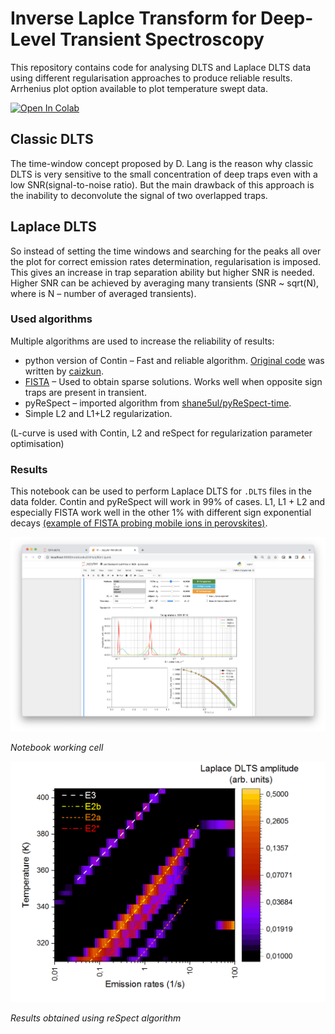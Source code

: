 # Inverse Laplce Transform for Deep-Level Transient Spectroscopy

This repository contains code for analysing DLTS and Laplace DLTS data using different regularisation approaches to produce reliable results. Arrhenius plot option available to plot temperature swept data.

[![Open In Colab](https://colab.research.google.com/assets/colab-badge.svg)](https://colab.research.google.com/github/nocliper/ilt/blob/master/colab-ilt.ipynb)

## Classic DLTS
The time-window concept proposed by D. Lang is the reason why classic DLTS is very sensitive to the small concentration of deep traps even with a low SNR(signal-to-noise ratio). But the main drawback of this approach is the inability to deconvolute the signal of two overlapped traps. 

## Laplace DLTS
So instead of setting the time windows and searching for the peaks all over the plot for correct emission rates determination, regularisation is imposed. This gives an increase in trap separation ability but higher SNR is needed. Higher SNR can be achieved by averaging many transients (SNR ~ sqrt(N), where is N – number of averaged transients).

### Used algorithms
Multiple algorithms are used to increase the reliability of results:
* python version of Contin – Fast and reliable algorithm. [Original code](https://github.com/caizkun/pyilt) was written by [caizkun](https://github.com/caizkun). 
* [FISTA](https://github.com/JeanKossaifi/FISTA) – Used to obtain sparse solutions. Works well when opposite sign traps are present in transient.
* pyReSpect – imported algorithm from [shane5ul/pyReSpect-time](https://github.com/shane5ul/pyReSpect-time).
* Simple L2 and L1+L2 regularization.

(L-curve is used with Contin, L2 and reSpect for regularization parameter optimisation)

### Results
This notebook can be used to perform Laplace DLTS for `.DLTS` files in the data folder. Contin and pyReSpect will work in 99% of cases. L1, L1 + L2 and especially FISTA work well in the other 1% with different sign exponential decays [(example of FISTA probing mobile ions in perovskites)](https://doi.org/10.1103/PhysRevApplied.13.034018). 

<p style="text-align:center;">
  <img src="screenshot.png" width="600">
</p>

*Notebook working cell*



<p style="text-align:center;">
  <img src="results.png" width="600">
</p>

*Results obtained using reSpect algorithm*

